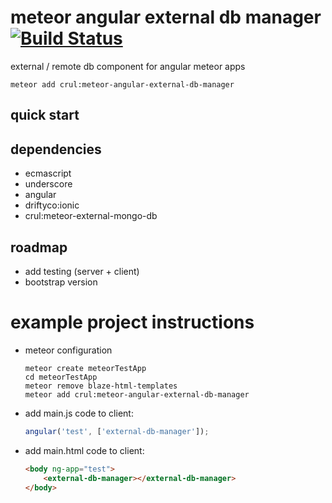 # meteor angular external db manager [![Build Status](https://travis-ci.org/Crul/meteor-angular-external-db-manager.svg?branch=master)](https://travis-ci.org/Crul/meteor-angular-external-db-manager)

external / remote db component for angular meteor apps

```Batchfile
meteor add crul:meteor-angular-external-db-manager
```

## quick start

## dependencies

- ecmascript
- underscore
- angular
- driftyco:ionic
- crul:meteor-external-mongo-db

## roadmap

- add testing (server + client)
- bootstrap version

# example project instructions 

- meteor configuration

    ```Batchfile
    meteor create meteorTestApp
    cd meteorTestApp
    meteor remove blaze-html-templates
    meteor add crul:meteor-angular-external-db-manager
    ```

- add main.js code to client:

    ```javascript
    angular('test', ['external-db-manager']);
    ```

- add main.html code to client:

    ```html
    <body ng-app="test">
        <external-db-manager></external-db-manager>
    </body>
    ```
